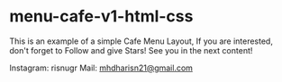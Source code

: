 # menu-cafe-v1-html-css

This is an example of a simple Cafe Menu Layout,
If you are interested, don't forget to Follow and give Stars!
See you in the next content!

Instagram: risnugr
Mail: mhdharisn21@gmail.com
